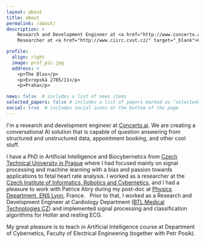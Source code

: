 ```yaml
---
layout: about
title: about
permalink: /about/
description: > 
    Research and Development Engineer at <a href="http://www.concerto.ai/" target="_blank">Concerto.ai</a> &bull;
    Researcher at <a href="http://www.ciirc.cvut.cz/" target="_blank">CIIRC CTU in Prague</a>

profile:
  align: right
  image: prof_pic.jpg
  address: >
    <p>The Blox</p>
    <p>Evropská 2785/11</p>
    <p>Praha</p>

news: false  # includes a list of news items
selected_papers: false # includes a list of papers marked as "selected={true}"
social: true  # includes social icons at the bottom of the page
---
```


I'm a research and development engineer at [Concerto.ai](http://www.concerto.ai/). 
We are creating a conversational AI solution that is capable of question answering from structured and unstructured data, appointment booking, and other cool stuff. 

I have a PhD in Artificial Intelligence and Biocybernetics from [Czech Technical University in Prague](https://www.cvut.cz/en) 
where I had focused mainly on signal processing and machine learning with a bias and passion towards applications to fetal heart rate analysis.
I worked as a researcher at the [Czech Institute of Informatics, Robotics and Cybernetics](http://www.ciirc.cvut.cz/), and I had a pleasure 
to work with Patrice Abry during my post-doc at [Physics Department, ENS Lyon](http://physique.ens-lyon.fr/departement-de-physique-223870.kjsp), France.  
Prior to that, I worked as a Research and Development Engineer at Cardiology Department ([BTL Medical Technologies CZ](https://www.btlnet.com/)) and implemented signal
processing and classification algorithms for Holter and resting ECG. 

My great pleasure is to teach in Artificial Intelligence course at Department of Cybernetics, Faculty of Electrical Engineering (together with Petr Posik).

 